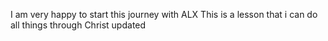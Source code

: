 I am very happy to start this journey with ALX
This is a lesson that i can do all things through Christ
updated
